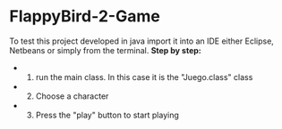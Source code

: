 # FlappyBird-2-Game

To test this project developed in java import it into an IDE either Eclipse, Netbeans or simply from the terminal.
**Step by step:**
- 1. run the main class. In this case it is the "Juego.class" class
- 2. Choose a character
- 3. Press the "play" button to start playing



